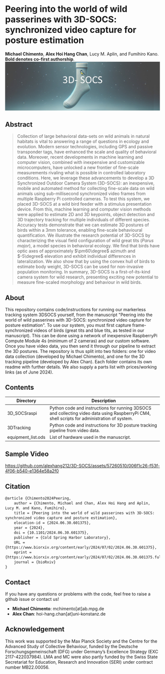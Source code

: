 # Peering into the world of wild passerines with 3D-SOCS: synchronized video capture for posture estimation


**Michael Chimento**, **Alex Hoi Hang Chan**, Lucy M. Aplin, and Fumihiro Kano.
**Bold denotes co-first authorship**.
![Banner](./media/3DSOCS_Banner.jpeg)

## Abstract

> Collection of large behavioral data-sets on wild animals in natural habitats is vital to answering a range of questions in ecology and evolution. Modern sensor technologies, including GPS and passive transponder tags, have enhanced the scale and quality of behavioral data. Moreover, recent developments in machine learning and computer vision, combined with inexpensive and customizable microcomputers, have unlocked a new frontier of fine-scale measurements rivaling what is possible in controlled laboratory conditions. Here, we leverage these advancements to develop a 3D Synchronized Outdoor Camera System (3D-SOCS): an inexpensive, mobile and automated method for collecting fine-scale data on wild animals using sub-millisecond synchronized video frames from multiple Raspberry Pi controlled cameras. To test this system, we placed 3D-SOCS at a wild bird feeder with a stimulus presentation device. From this, machine learning and computer vision methods were applied to estimate 2D and 3D keypoints, object detection and 3D trajectory tracking for multiple individuals of different species. Accuracy tests demonstrate that we can estimate 3D postures of birds within a 3mm tolerance, enabling fine-scale behavioural quantification. We illustrate the research potential of 3D-SOCS by characterizing the visual field configuration of wild great tits (*Parus major*), a model species in behavioral ecology. We find that birds have optic axes of approximately $\pm60\degree$ azimuth and $-5\degree$ elevation and exhibit individual differences in lateralization. We also show that by using the convex hull of birds to estimate body weight, 3D-SOCS can be used for non-invasive population monitoring. In summary, 3D-SOCS is a first-of-its-kind camera system for wild research, presenting exciting new potential to measure fine-scaled morphology and behaviour in wild birds.

## About
This repository contains code/instructions for running our markerless tracking system 3DSOCS yourself, from the manuscript "Peering into the world of wild passerines with 3D-SOCS: synchronized video capture for posture estimation". To use our system, you must first capture frame-synchronized videos of birds (great tits and blue tits, as tested in our manuscript). This can be done using a network of inexpensive RaspberryPi Compute Module 4s (minimum of 2 cameras) and our custom software. Once you have video data, you then send it through our pipeline to extract the 3D postures. The repository is thus split into two folders: one for video data collection (developed by Michael Chimento), and one for the 3D tracking pipeline (developed by Alex Chan). Each folder contains its own readme with further details. We also supply a parts list with prices/working links (as of June 2024).

## Contents
Directory  | Description
------------- | -------------
3D_SOCSraspi | Python code and instructions for running 3DSOCS and collecting video data using RaspberryPi CM4, shell scripts for administration of system.
3DTracking | Python code and instructions for 3D posture tracking pipeline from video data.
equipment_list.ods | List of hardware used in the manuscript.

## Sample Video


https://github.com/alexhang212/3D-SOCS/assets/57260510/006f1c26-f53f-4f06-b540-e1364e58a2f0


## Citation
```
@article {Chimento2024Peering,
	author = {Chimento, Michael and Chan, Alex Hoi Hang and Aplin, Lucy M. and Kano, Fumihiro},
	title = {Peering into the world of wild passerines with 3D-SOCS: synchronized video capture and posture estimation},
	elocation-id = {2024.06.30.601375},
	year = {2024},
	doi = {10.1101/2024.06.30.601375},
	publisher = {Cold Spring Harbor Laboratory},
	URL = {https://www.biorxiv.org/content/early/2024/07/02/2024.06.30.601375},
	eprint = {https://www.biorxiv.org/content/early/2024/07/02/2024.06.30.601375.full.pdf},
	journal = {bioRxiv}
}
```
## Contact
If you have any questions or problems with the code, feel free to raise a github issue or contact us!

- **Michael Chimento**: mchimento[at]ab.mpg.de
- **Alex Chan**: hoi-hang.chan[at]uni-konstanz.de

## Acknowledgement
This work was supported by the Max Planck Society and the Centre for the Advanced Study of Collective Behaviour, funded by the Deutsche Forschungsgemeinschaft (DFG) under Germany’s Excellence Strategy (EXC 2117-422037984). LMA and MC were also partly funded by the Swiss State Secretariat for Education, Research and Innovation (SERI) under contract number MB22.00056.
